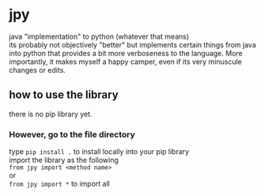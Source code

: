 # jpy
java "implementation" to python (whatever that means) <br>
its probably not objectively "better" but implements certain things from java into python that provides a bit more verboseness to the language. More importantly, it makes myself a happy camper, even if its very minuscule changes or edits.

## how to use the library
there is no pip library yet. <br>

### However, go to the file directory <br>
type `pip install .`  to install locally into your pip library <br>
import the library as the following <br>
`from jpy import <method name>` <br>
or <br>
`from jpy import *` to import all
